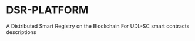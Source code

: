# DSR-PLATFORM
A Distributed Smart Registry on the Blockchain For UDL-SC smart contracts descriptions
